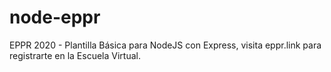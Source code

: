 # node-eppr
EPPR 2020 - Plantilla Básica para NodeJS con Express, visita eppr.link para registrarte en la Escuela Virtual. 
